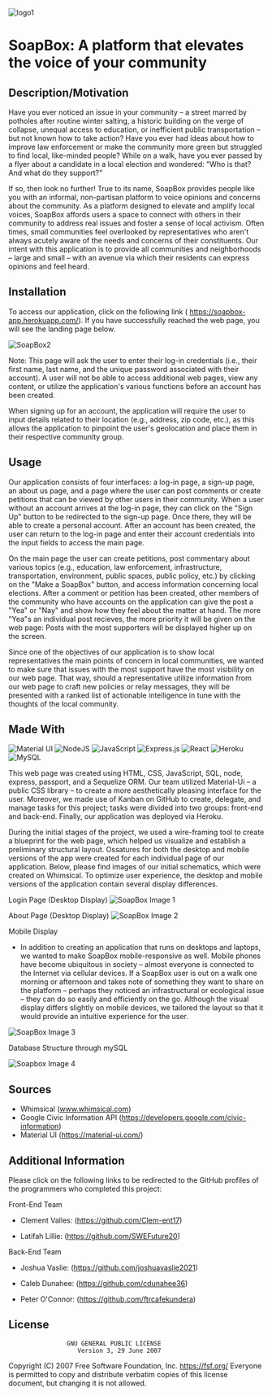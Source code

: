 
![logo1](https://user-images.githubusercontent.com/71859422/111025795-37e06b00-83ac-11eb-81f8-20515c99e022.jpg)
# SoapBox: A platform that elevates the voice of your community

## Description/Motivation
Have you ever noticed an issue in your community – a street marred by potholes after routine winter salting, a historic building on the verge of collapse, unequal access to education, or inefficient public transportation – but not known how to take action? Have you ever had ideas about how to improve law enforcement or make the community more green but struggled to find local, like-minded people? While on a walk, have you ever passed by a flyer about a candidate in a local election and wondered: "Who is that? And what do they support?"

If so, then look no further! True to its name, SoapBox provides people like you with an informal, non-partisan platform to voice opinions and concerns about the community. As a platform designed to elevate and amplify local voices, SoapBox affords users a space to connect with others in their community to address real issues and foster a sense of local activism. Often times, small communities feel overlooked by representatives who aren't always acutely aware of the needs and concerns of their constituents. Our intent with this application is to provide all communities and neighborhoods – large and small – with an avenue via which their residents can express opinions and feel heard.


## Installation
To access our application, click on the following link ( https://soapbox-app.herokuapp.com/). If you have successfully reached the web page, you will see the landing page below.

![SoapBox2](https://user-images.githubusercontent.com/71603259/112230684-abd00e00-8c0b-11eb-9417-953c9a43fd77.GIF)

Note: This page will ask the user to enter their log-in credentials (i.e., their first name, last name, and the unique password associated with their account). A user will not be able to access additional web pages, view any content, or utilize the application's various functions before an account has been created.

When signing up for an account, the application will require the user to input details related to their location (e.g., address, zip code, etc.), as this allows the application to pinpoint the user's geolocation and place them in their respective community group.


## Usage
Our application consists of four interfaces: a log-in page, a sign-up page, an about us page, and a page where the user can post comments or create petitions that can be viewed by other users in their community. When a user without an account arrives at the log-in page, they can click on the "Sign Up" button to be redirected to the sign-up page. Once there, they will be able to create a personal account. After an account has been created, the user can return to the log-in page and enter their account credentials into the input fields to access the main page.

On the main page the user can create petitions, post commentary about various topics (e.g., education, law enforcement, infrastructure, transportation, environment, public spaces, public policy, etc.) by clicking on the "Make a SoapBox" button, and access information concerning local elections. After a comment or petition has been created, other members of the community who have accounts on the application can give the post a "Yea" or "Nay" and show how they feel about the matter at hand. The more "Yea"s an individual post recieves, the more priority it will be given on the web page: Posts with the most supporters will be displayed higher up on the screen.

Since one of the objectives of our application is to show local representatives the main points of concern in local communities, we wanted to make sure that issues with the most support have the most visibility on our web page. That way, should a representative utilize information from our web page to craft new policies or relay messages, they will be presented with a ranked list of actionable intelligence in tune with the thoughts of the local community.

## Made With
<img alt="Material UI" src="https://img.shields.io/badge/material%20ui%20-%230081CB.svg?&style=for-the-badge&logo=material-ui&logoColor=white"/> 
<img alt="NodeJS" src="https://img.shields.io/badge/node.js%20-%2343853D.svg?&style=for-the-badge&logo=node.js&logoColor=white"/>
<img alt="JavaScript" src="https://img.shields.io/badge/javascript%20-%23323330.svg?&style=for-the-badge&logo=javascript&logoColor=%23F7DF1E"/>
<img alt="Express.js" src="https://img.shields.io/badge/express.js%20-%23404d59.svg?&style=for-the-badge"/>
<img alt="React" src="https://img.shields.io/badge/react%20-%2320232a.svg?&style=for-the-badge&logo=react&logoColor=%2361DAFB"/>
<img alt="Heroku" src="https://img.shields.io/badge/heroku%20-%23430098.svg?&style=for-the-badge&logo=heroku&logoColor=white"/>
<img alt="MySQL" src="https://img.shields.io/badge/mysql-%2300f.svg?&style=for-the-badge&logo=mysql&logoColor=white"/>

This web page was created using HTML, CSS, JavaScript, SQL, node, express, passport, and a Sequelize ORM. Our team utilized Material-Ui – a public CSS library – to create a more aesthetically pleasing interface for the user. Moreover, we made use of Kanban on GitHub to create, delegate, and manage tasks for this project; tasks were divided into two groups: front-end and back-end. Finally, our application was deployed via Heroku.

During the initial stages of the project, we used a wire-framing tool to create a blueprint for the web page, which helped us visualize and establish a preliminary structural layout. Ossatures for both the desktop and mobile versions of the app were created for each individual page of our application. Below, please find images of our initial schematics, which were created on Whimsical. To optimize user experience, the desktop and mobile versions of the application contain several display differences.

Login Page (Desktop Display)
![SoapBox Image 1](https://user-images.githubusercontent.com/71603259/110885660-41d37280-82b5-11eb-9dba-41ef74b80e69.GIF)

About Page (Desktop Display)
![SoapBox Image 2](https://user-images.githubusercontent.com/71603259/110885811-819a5a00-82b5-11eb-8738-4f38fde17eed.GIF)

Mobile Display
- In addition to creating an application that runs on desktops and laptops, we wanted to make SoapBox mobile-responsive as well. Mobile phones have become ubiquitous in society – almost everyone is connected to the Internet via cellular devices. If a SoapBox user is out on a walk one morning or afternoon and takes note of something they want to share on the platform – perhaps they noticed an infrastructural or ecological issue – they can do so easily and efficiently on the go. Although the visual display differs slightly on mobile devices, we tailored the layout so that it would provide an intuitive experience for the user.

![SoapBox Image 3](https://user-images.githubusercontent.com/71603259/110885842-8ced8580-82b5-11eb-8fa7-3d0707871c43.GIF)


Database Structure through mySQL


![Soapbox Image 4](https://user-images.githubusercontent.com/71859422/111025338-1af66880-83a9-11eb-9175-341ff36b5127.png)

## Sources
- Whimsical (www.whimsical.com)
- Google Civic Information API (https://developers.google.com/civic-information)
- Material UI (https://material-ui.com/)


## Additional Information
Please click on the following links to be redirected to the GitHub profiles of the programmers who completed this project:

Front-End Team
- Clement Valles: (https://github.com/Clem-ent17)

- Latifah Lillie: (https://github.com/SWEFuture20)

Back-End Team
- Joshua Vaslie: (https://github.com/joshuavaslie2021)

- Caleb Dunahee: (https://github.com/cdunahee36)

- Peter O'Connor: (https://github.com/ftrcafekundera)

## License
                    GNU GENERAL PUBLIC LICENSE
                       Version 3, 29 June 2007

 Copyright (C) 2007 Free Software Foundation, Inc. <https://fsf.org/>
 Everyone is permitted to copy and distribute verbatim copies
 of this license document, but changing it is not allowed.
